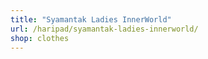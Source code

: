 ```yaml
---
title: "Syamantak Ladies InnerWorld"
url: /haripad/syamantak-ladies-innerworld/
shop: clothes
---
```

